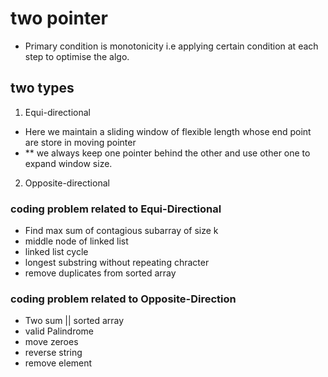 # two pointer
- Primary condition is monotonicity i.e applying certain condition at each step to optimise the algo. 

## two types 
1. Equi-directional 
- Here we maintain a sliding window of flexible length whose end point are store in moving pointer 
- ** we always keep one pointer behind the other and use other one to expand window size.

2. Opposite-directional 


### coding problem related to Equi-Directional 
* Find max sum of contagious subarray of size k 
* middle node of linked list 
* linked list cycle 
* longest substring without repeating chracter 
* remove duplicates from sorted array 
 
### coding problem related to Opposite-Direction 
* Two sum || sorted array 
* valid Palindrome 
* move zeroes 
* reverse string 
* remove element 

